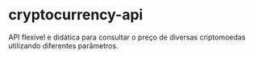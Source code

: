 # cryptocurrency-api
API flexível e didática para consultar o preço de diversas criptomoedas utilizando diferentes parâmetros.
